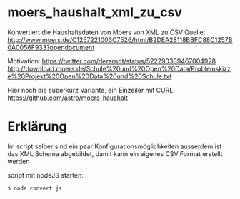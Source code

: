 moers_haushalt_xml_zu_csv
=========================

Konvertiert die Haushaltsdaten von Moers von XML zu CSV
Quelle: http://www.moers.de/C1257221003C7526/html/B2DEA28118BBFC88C1257B0A0056F933?opendocument

Motivation: https://twitter.com/derarndt/status/522290389467004928
http://download.moers.de/Schule%20und%20Open%20Data/Problemskizze%20Projekt%20Open%20Data%20und%20Schule.txt

Hier noch die superkurz Variante, ein Einzeiler mit CURL:
https://github.com/astro/moers-haushalt


Erklärung
=========

Im script selber sind ein paar Konfigurationsmöglichkeiten ausserdem ist das XML Schema abgebildet, damit kann ein eigenes CSV Format erstellt werden


script mit nodeJS starten:
```
$ node convert.js
```
